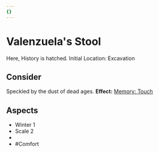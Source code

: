 ```yaml
---
{}
---
```

# Valenzuela's Stool
Here, History is hatched.
Initial Location: Excavation
## Consider
Speckled by the dust of dead ages.
**Effect:** [Memory: Touch](https://uadaf.theevilroot.xyz/rowenarium/elements/mem.touch)
## Aspects
- Winter 1
- Scale 2
- 
- #Comfort